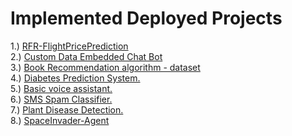 # Implemented Deployed Projects

1.) [RFR-FlightPricePrediction](https://github.com/shubhexists/MindWave/tree/main/Deployed%20Projects/RFR_FlightPricePrediction) <br>
2.) [Custom Data Embedded Chat Bot](https://github.com/shubhexists/MindWave/tree/main/Deployed%20Projects/CustomDataEmbeddedChatBot) <br>
3.) [Book Recommendation algorithm - dataset](https://github.com/shruti-2412/MindWave/tree/main/Deployed%20Projects/Book-Recommendation-Model/Book-Recommendation-System) <br>
4.) [Diabetes Prediction System.](https://github.com/dishamodi0910/MindWave/tree/DeployNewProject/Deployed%20Projects/Diabetes_Detection) <br>
5.) [Basic voice assistant.](https://github.com/The-Data-Alchemists-Manipal/MindWave/issues/257) <br>
6.) [SMS Spam Classifier.](https://github.com/shruti-2412/MindWave/tree/main/Deployed%20Projects/SMS-Spam-Classifier) <br>
7.) [Plant Disease Detection.](https://savi-plant-disease-detection-app.netlify.app/) <br>
8.) [SpaceInvader-Agent](https://github.com/ayush-09/MindWave/tree/sa/Deployed%20Projects/SpaceInvader-Agent)
